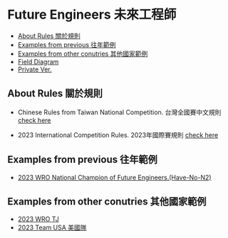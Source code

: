 # Future Engineers 未來工程師

* [About Rules 關於規則](#about-rules-關於規則)
* [Examples from previous 往年範例](#examples-from-previous-往年範例)
* [Examples from other conutries 其他國家範例](#examples-from-other-conutries-其他國家範例)
* [Field Diagram](../doc/WRO-2023_FutureEngineers_Playfield.pdf)
* [Private Ver.](https://github.com/Lowis-Mamilton/2024-WRO)

## About Rules 關於規則
* Chinese Rules from Taiwan National Competition.
台灣全國賽中文規則 [check here](../doc/【6.未來工程師AI自動駕駛】WRO-2023-未來工程師_混齡（全國賽版本）_繁中0728_V2.pdf)

* 2023 International Competition Rules.
2023年國際賽規則 [check here](../doc/WRO-2023-Future-Engineers-Self-Driving-Cars-General-Rules.pdf)

## Examples from previous 往年範例
* [2023 WRO National Champion of Future Engineers.(Have-No-N2)](https://github.com/kirkhu/WRO2023_Future-Engineers-Have-No-N2.git)

## Examples from other conutries 其他國家範例
* [2023 WRO TJ ](https://www.youtube.com/watch?v=dQw4w9WgXcQ)
* [2023 Team USA 美國隊](https://github.com/spsquared/SPARK_Future-Engineers_2023.git)